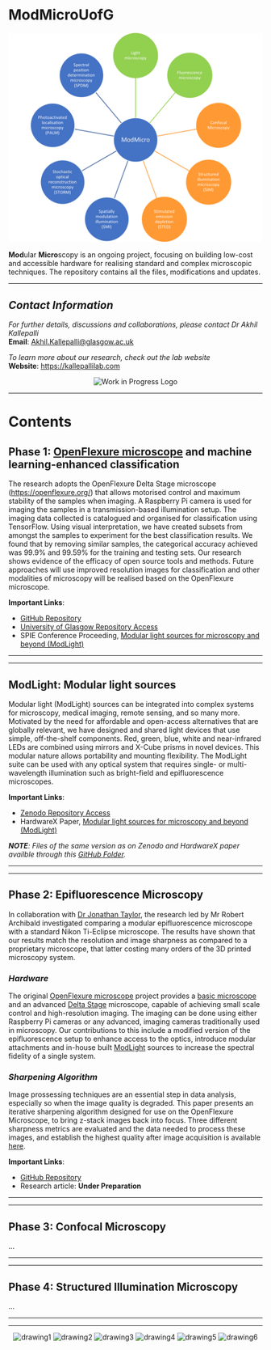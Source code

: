 # **ModMicroUofG**

<p align="center">
<img src="https://github.com/AkhilKallepalli/ModMicroUofG/blob/156b2f736925fa24a33709319c224f9c5497aafa/Images/GitHub%20Repo/ModMicro_20230622%20Status.png" alt="ModMicro Status Update" width="800"/>
</p>

**Mod**ular **Micro**scopy is an ongoing project, focusing on building low-cost and accessible hardware for realising standard and complex microscopic techniques. The repository contains all the files, modifications and updates. 

---

## *Contact Information*

*For further details, discussions and collaborations, please contact Dr Akhil Kallepalli*\
**Email**: Akhil.Kallepalli@glasgow.ac.uk

*To learn more about our research, check out the lab website*\
**Website**: https://kallepallilab.com 

<p align="center">
<img src="https://cdn-icons-png.flaticon.com/512/5578/5578703.png" alt="Work in Progress Logo" height="200"/>
</p>

---

# **Contents**

## **Phase 1: [OpenFlexure microscope](https://openflexure.org/) and machine learning-enhanced classification** 

The research adopts the OpenFlexure Delta Stage microscope (https://openflexure.org/) that allows motorised control and maximum stability of the samples when imaging. A Raspberry Pi camera is used for imaging the samples in a transmission-based illumination setup. The imaging data collected is catalogued and organised for classification using TensorFlow. Using visual interpretation, we have created subsets from amongst the samples to experiment for the best classification results. We found that by removing similar samples, the categorical accuracy achieved was 99.9% and 99.59% for the training and testing sets. Our research shows evidence of the efficacy of open source tools and methods. Future approaches will use improved resolution images for classification and other modalities of microscopy will be realised based on the OpenFlexure microscope.

**Important Links**: 
- [GitHub Repository](https://github.com/AkhilKallepalli/ModMicroUofG/tree/260d3f88ae4605c2fc237944587647aae78d652a/Phase%201%20(Microscope%20and%20ML))
- [University of Glasgow Repository Access](http://dx.doi.org/10.5525/gla.researchdata.1149)
- SPIE Conference Proceeding, [Modular light sources for microscopy and beyond (ModLight)](https://doi.org/10.1117/12.2599435)

---
---

## **ModLight: Modular light sources** 

Modular light (ModLight) sources can be integrated into complex systems for microscopy, medical imaging, remote sensing, and so many more. Motivated by the need for affordable and open-access alternatives that are globally relevant, we have designed and shared light devices that use simple, off-the-shelf components. Red, green, blue, white and near-infrared LEDs are combined using mirrors and X-Cube prisms in novel devices. This modular nature allows portability and mounting flexibility. The ModLight suite can be used with any optical system that requires single- or multi-wavelength illumination such as bright-field and epifluorescence microscopes.

**Important Links**: 
- [Zenodo Repository Access](https://zenodo.org/record/7385903)
- HardwareX Paper, [Modular light sources for microscopy and beyond (ModLight)](https://doi.org/10.1016/j.ohx.2022.e00385)

***NOTE**: Files of the same version as on Zenodo and HardwareX paper availble through this [GitHub Folder](https://github.com/AkhilKallepalli/ModMicroUofG/tree/c88cae8ca496235c1b51023b1f2a8044d0d7d9a2/ModLight).* 

---
---

## **Phase 2: Epifluorescence Microscopy** 

In collaboration with [Dr Jonathan Taylor](https://www.gla.ac.uk/schools/physics/staff/jonathantaylor/), the research led by Mr Robert Archibald investigated comparing a modular epifluorescence microscope with a standard Nikon Ti-Eclipse microscope. The results have shown that our results match the resolution and image sharpness as compared to a proprietary microscope, that latter costing many orders of the 3D printed microscopy system. 

### ***Hardware*** 
The original [OpenFlexure microscope](https://openflexure.org/) project provides a [basic microscope](https://openflexure.org/projects/microscope/) and an advanced [Delta Stage](https://openflexure.org/projects/deltastage/) microscope, capable of achieving small scale control and high-resolution imaging. The imaging can be done using either Raspberry Pi cameras or any advanced, imaging cameras traditionally used in microscopy. Our contributions to this include a modified version of the epifluorescence setup to enhance access to the optics, introduce modular attachments and in-house built [ModLight](https://doi.org/10.1016/j.ohx.2022.e00385) sources to increase the spectral fidelity of a single system. 

### ***Sharpening Algorithm*** 
Image prossessing techniques are an essential step in data analysis, especially so when the image quality is degraded. This paper presents an iterative sharpening algorithm designed for use on the OpenFlexure Microscope, to bring z-stack images back into focus. Three different sharpness metrics are evaluated and the data needed to process these images, and establish the highest quality after image acquisition is available [here](https://github.com/AkhilKallepalli/ModMicroUofG/tree/a79b8e51664f305bbde2d7f3cc1418ee8469735c/Phase%202%20(Epifluorescence%20Microscope)/Sharpening%20algorithm). 

**Important Links**: 
- [GitHub Repository](https://github.com/AkhilKallepalli/ModMicroUofG/tree/260d3f88ae4605c2fc237944587647aae78d652a/Phase%202%20(Epifluorescence%20Microscope))
- Research article: **Under Preparation**

---
---

## **Phase 3: Confocal Microscopy** 

...

---
---

## **Phase 4: Structured Illumination Microscopy** 

...

---
---

<p align="center">
<img src="https://kallepallilab.files.wordpress.com/2021/11/photonics-logo-trans-tagline.png" alt="drawing1" height="60"/> <img src="https://kallepallilab.files.wordpress.com/2021/11/university-of-glasgow.png" alt="drawing2" height="60"/> <img src="https://kallepallilab.files.wordpress.com/2021/11/50648064147_f136084fee_o.jpeg" alt="drawing3" height="60"/> <img src="https://kallepallilab.files.wordpress.com/2021/11/iddacyxk.jpeg" alt="drawing4" height="60"/> <img src="https://kallepallilab.files.wordpress.com/2021/11/sitelogo_788779_en.jpeg" alt="drawing5" height="60"/> <img src="https://kallepallilab.files.wordpress.com/2022/07/oshw.png" alt="drawing6" height="60"/>
</p>